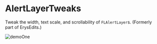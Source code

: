 # AlertLayerTweaks
Tweak the width, text scale, and scrollability of `FLAlertLayer`s. (Formerly part of ErysEdits.)

![demoOne](raydeeux.alertlayertweaks/demoOne.png&scale:0.45)